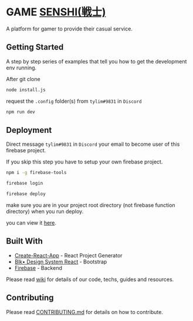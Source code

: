 # GAME [SENSHI(戦士)](https://en.wikipedia.org/wiki/Senshi)

A platform for gamer to provide their casual service.

## Getting Started

A step by step series of examples that tell you how to get the development env running.

After git clone

```bash
node install.js
```

request the `.config` folder(s) from `tylim#9831` in `Discord`

```bash
npm run dev
```

## Deployment

Direct message `tylim#9831` in `Discord` your email to become user of this firebase project.

If you skip this step you have to setup your own firebase project.

```bash
npm i -g firebase-tools
```

```bash
firebase login
```

```bash
firebase deploy
```

make sure you are in your project root directory (not firebase function directory) when you run deploy.

you can view it [here](https://gamesenshi.com/).

## Built With

* [Create-React-App](http://www.dropwizard.io/1.0.2/docs/) - React Project Generator
* [Blk• Design System React](https://github.com/creativetimofficial/blk-design-system-react/) - Bootstrap
* [Firebase](https://firebase.google.com/) - Backend

Please read [wiki](https://github.com/tylim88/GameSenshi/wiki) for details of our code, techs, guides and resources.

## Contributing

Please read [CONTRIBUTING.md](https://github.com/tylim88/GameSenshi/blob/master/CONTRIBUTING.md) for details on how to contribute.
